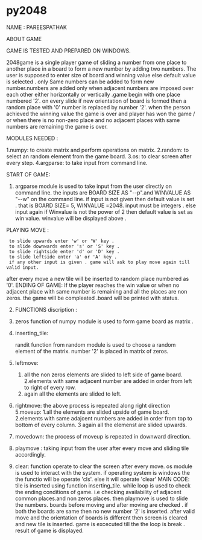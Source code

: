 # py2048
NAME : PAREESPATHAK

ABOUT GAME 

GAME IS TESTED AND PREPARED ON WINDOWS.

2048game is a single player game of sliding a number from one place to another place in a board to form a new number by adding two numbers.
The user is supposed to enter size of board and winning value else default value is selected .
only Same numbers can be added to form new number.numbers are added only when adjacent numbers are imposed over each other 
either horizontally or vertically .game begin with one place numbered '2'.
on every slide if new orientation of board is formed then a random place with '0' number is replaced by number '2'.
when the person achieved the winning value the game is over and player has won the game /
or when there is no non-zero place and no adjacent places with same numbers are remaining the game is over.

MODULES NEEDED :

1.numpy: to create matrix and perform operations on matrix.
2.random: to select an random element from the game board.
3.os: to clear screen after every step.
4.argparse: to take input from command line.

START OF GAME:

1. argparse module is used to take input from the user directly on command line.
   the inputs are BOARD SIZE AS "--p".and WINVALUE AS "--w" on the command line.
   if input is not given then default value is set . that is BOARD SIZE= 5, WINVALUE =2048.
   input must be integers . else input again if Winvalue is not the power of 2 then default value is set as win value.
   winvalue will be displayed above .
   
PLAYING MOVE :

     to slide upwards enter 'w' or 'W' key .
     to slide downwards enter 's' or 'S' key .
     to slide rightside enter 'd' or 'D' key .
     to slide leftside enter 'a' or 'A' key .
     if any other input is given . game will ask to play move again till valid input.

 after every move a new tile will be inserted to random place numbered as '0'.
 ENDING OF GAME:
  If the player reaches the win value  or when no adjacent place with same number is remaining and all the places are non zeros.
  the game will be compleated .board will be printed with status.
 
2. FUNCTIONS discription :

  1. zeros function of numpy module is used to form game board as matrix .
  2. inserting_tile:
  
     randit function from random module is used to choose a random element of the matrix.
     number '2' is placed in matrix of zeros.
  3. leftmove:
     1. all the non zeros elements are slided to left side of game board.
     2.elements with same adjacent number are added in order from left to right of every row.
     3. again all the elements are slided to left.
   4. rightmove:
      the above process is repeated along right direction
   5.moveup:
     1.all the elements are slided upside of game board.
     2.elements with same adajcent numbers are added in order from top to bottom of every column.
     3 again all the elemenst are slided upwards.
   6. movedown:
      the process of moveup is repeated in downward direction.
   7. playmove :
      taking input from the user after every move and sliding tile accordingly.
   8. clear:
      function operate to clear the screen after every move.
      os module is used to interact with the system.
      if operating system is windows the the functio will be operate 'cls'.
      else it will operate 'clear' 
   MAIN CODE:
    tile is inserted using function inserting_tile.
    while loop is used to 
    check the ending conditions of game. i.e checking availability of adjacent common places.and non zeros places.
    then playmove is used to slide the numbers.
    boards before moving and after moving are checked .
    if both the boards are same then no new number '2' is inserted.
    after valid move and the orientation of boards is different then  screen is cleared and new tile is inserted.
    game is excecuted till the the loop is break .
    result of game is displayed.
   
